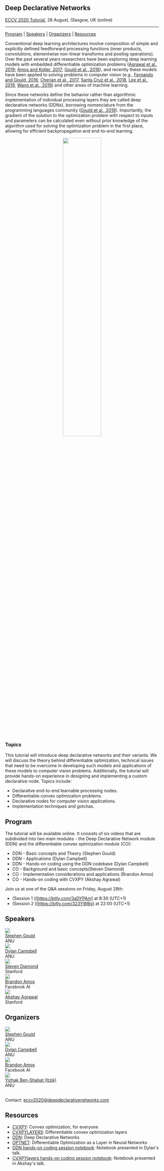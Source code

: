 <link rel="stylesheet" type="text/css" href="css/bootstrap.min.css">
<link rel="stylesheet" type="text/css" href="css/main.css?1" media="screen,projection">

## Deep Declarative Networks
[ECCV 2020 Tutorial](https://eccv2020.eu/workshops-and-tutorials/), 28 August, Glasgow, UK (online)

---

[Program](#program) |
[Speakers](#speakers) |
[Organizers](#organizers) |
[Resources](#resources)


Conventional deep learning architectures involve composition of simple and explicitly defined feedforward processing functions (inner products, convolutions, elementwise non-linear transforms and pooling operations). Over the past several years researchers have been exploring deep learning models with embedded differentiable optimization problems ([Agrawal et al., 2019](http://web.stanford.edu/~boyd/papers/pdf/diff_cvxpy.pdf);
[Amos and Kotler, 2017](https://github.com/locuslab/optnet);
[Gould et al., 2016](https://arxiv.org/abs/1607.05447)), and recently these models have been applied to solving problems in computer vision (e.g., [Fernando and Gould, 2016](http://proceedings.mlr.press/v48/fernando16.pdf);
 [Cherian et al., 2017](http://openaccess.thecvf.com/content_cvpr_2017/papers/Cherian_Generalized_Rank_Pooling_CVPR_2017_paper.pdf), [Santa Cruz et al., 2018](https://ieeexplore.ieee.org/document/8481554),
[Lee et al., 2019](http://openaccess.thecvf.com/content_CVPR_2019/papers/Lee_Meta-Learning_With_Differentiable_Convex_Optimization_CVPR_2019_paper.pdf), [Wang et al., 2019](https://arxiv.org/abs/1905.12149)) and other areas of machine learning.

Since these networks define the behavior rather than algorithmic implementation of individual processing layers they are called deep declarative networks (DDNs), borrowing nomenclature from the programming languages community ([Gould et al., 2019](https://arxiv.org/abs/1909.04866)). Importantly, the gradient of the solution to the optimization problem with respect to inputs and parameters can be calculated even without prior knowledge of the algorithm used for solving the optimization problem in the first place, allowing for efficient backpropagation and end-to-end learning.

<center>
<img src="assets/declarative_node.png" width="50%">
</center>

### Topics

This tutorial will introduce deep declarative networks and their variants. We will discuss the theory behind differentiable optimization, technical issues that need to be overcome in developing such models and applications of these models to computer vision problems. Additionally, the tutorial will provide hands-on experience in designing and implementing a custom declarative node.
 Topics include:
*	Declarative end-to-end learnable processing nodes.
*	Differentiable convex optimization problems.
*	Declarative nodes for computer vision applications.
*	Implementation techniques and gotchas.

## Program
The tutorial will be available online. It consists of six videos that are subdivided into two main modules - the Deep Declarative Network module (DDN) and the differentiable convex optimization module (CO):
* DDN - Basic concepts and Theory (Stephen Gould)
* DDN - Applications (Dylan Campbell)
* DDN - Hands-on coding using the DDN codebase (Dylan Campbell)
* CO - Background and basic concepts(Steven Diamond)
* CO - Implementation considerations and applications (Brandon Amos)
* CO - Hands-on coding with CVXPY (Akshay Agrawal)

Join us at one of the Q&A sessions on Friday, August 28th:
* (Session 1 )[https://bitly.com/3aDYPAm] at 8:30 (UTC+1)
* (Session 2 )[https://bitly.com/323YWBg] at 22:00 (UTC+1)

## Speakers

<div class="row">
  <div class="col-xs-3">
    <a href="https://cecs.anu.edu.au/people/stephen-gould/" target="_blank">
      <img class="people-pic" src="assets/sgould.jpg">
    </a>
    <div class="people-name text-center">
      <a href="https://cecs.anu.edu.au/people/stephen-gould/" target="_blank">Stephen Gould</a><br>
      ANU
    </div>
  </div>

  <div class="col-xs-3">
    <a href="https://sites.google.com/view/djcampbell/" target="_blank">
      <img class="people-pic" src="assets/dcampbell.jpg">
    </a>
    <div class="people-name text-center">
      <a href="https://sites.google.com/view/djcampbell/" target="_blank">Dylan Campbell</a><br>
      ANU
    </div>
  </div>
    <div class="col-xs-3">
    <a href="http://web.stanford.edu/~stevend2/" target="_blank">
      <img class="people-pic" src="assets/sdiamond.jpg">
    </a>
    <div class="people-name text-center">
      <a href="http://web.stanford.edu/~stevend2/" target="_blank">Steven Diamond</a><br>
      Stanford
    </div>
	</div>
	<div class="col-xs-3">
    <a href="http://bamos.github.io/" target="_blank">
      <img class="people-pic" src="assets/bamos.png">
    </a>
    <div class="people-name text-center">
      <a href="http://bamos.github.io/" target="_blank">Brandon Amos</a><br>
      Facebook AI
    </div>
   </div>
   <div class="col-xs-3">
   <a href="https://www.akshayagrawal.com/" target="_blank">
      <img class="people-pic" src="assets/akshay_agrawal.jpg">
    </a>
    <div class="people-name text-center">
      <a href="https://www.akshayagrawal.com/" target="_blank">Akshay Agrawal</a><br>
     Stanford
    </div>
   </div>
</div>


## Organizers

<div class="row">
  <div class="col-xs-3">
    <a href="https://cecs.anu.edu.au/people/stephen-gould/" target="_blank">
      <img class="people-pic" src="assets/sgould.jpg">
    </a>
    <div class="people-name text-center">
      <a href="https://cecs.anu.edu.au/people/stephen-gould/" target="_blank">Stephen Gould</a><br>
      ANU
    </div>
  </div>

  <div class="col-xs-3">
    <a href="https://sites.google.com/view/djcampbell/" target="_blank">
      <img class="people-pic" src="assets/dcampbell.jpg">
    </a>
    <div class="people-name text-center">
      <a href="https://sites.google.com/view/djcampbell/" target="_blank">Dylan Campbell</a><br>
      ANU
    </div>
  </div>
    <div class="col-xs-3">
    <a href="http://bamos.github.io/" target="_blank">
      <img class="people-pic" src="assets/bamos.png">
    </a>
    <div class="people-name text-center">
      <a href="http://bamos.github.io/" target="_blank">Brandon Amos</a><br>
      Facebook AI
    </div>
   </div>
     <div class="col-xs-3">
    <a href="https://www.itzikbs.com" target="_blank">
      <img class="people-pic" src="assets/ybenshabat.jpg">
    </a>
    <div class="people-name text-center">
      <a href="https://www.itzikbs.com" target="_blank">Yizhak Ben-Shabat (Itzik) </a><br>
      ANU
    </div>
  </div>
</div>
<br>
<p>
Contact: <a href="mailto:eccv2020@deepdeclarativenetworks.com">eccv2020@deepdeclarativenetworks.com</a>
</p>

## Resources
* [CVXPY](https://www.cvxpy.org/): Convex optimization, for everyone
* [CVXPYLAYERS](https://github.com/cvxgrp/cvxpylayers): Differentiable convex optimization layers
* [DDN](https://github.com/anucvml/ddn): Deep Declarative Networks
* [OPTNET](https://github.com/locuslab/optnet): Differentiable Optimization as a Layer in Neural Networks
* [DDN hands-on coding session notebook](https://github.com/anucvml/ddn/blob/master/tutorials/08_ddn_pytorch_node.ipynb): Notebook presented in Dylan's talk.
* [CVXPYlayers hands-on coding session notebook](https://github.com/cvxgrp/cvxpylayers/blob/master/examples/torch/signal_denoising.ipynb): Notebook presented in Akshay's talk.
